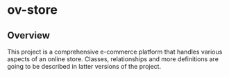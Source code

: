 # ov-store
## Overview
This project is a comprehensive e-commerce platform that handles various aspects of an online store.
Classes, relationships and more definitions are going to be described in latter versions of the project.
